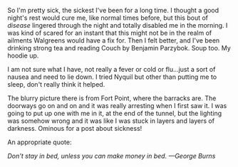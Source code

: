So I'm pretty sick, the sickest I've been for a long time. I thought a good night's rest would cure me, like normal times before, but this bout of <i>disease</i> lingered through the night and totally disabled me in the morning. I was kind of scared for an instant that this might not be in the realm of ailments Walgreens would have a fix for. Then I felt better, and I've been drinking strong tea and reading Couch by Benjamin Parzybok. Soup too. My hoodie up.

I am not sure what I have, not really a fever or cold or flu...just a sort of nausea and need to lie down. I tried Nyquil but other than putting me to sleep, don't really think it helped.

The blurry picture there is from Fort Point, where the barracks are. The doorways go on and on and it was really arresting when I first saw it. I was going to put up one with me in it, at the end of the tunnel, but the lighting was somehow wrong and it was like I was stuck in layers and layers of darkness. Ominous for a post about sickness!

An appropriate quote:

<i>Don't stay in bed, unless you can make money in bed.
&mdash;George Burns</i>
